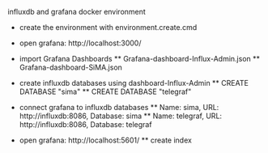 influxdb and grafana docker environment

* create the environment with environment.create.cmd
* open grafana: http://localhost:3000/
* import Grafana Dashboards
** Grafana-dashboard-Influx-Admin.json
** Grafana-dashboard-SiMA.json
* create influxdb databases using dashboard-Influx-Admin
** CREATE DATABASE "sima"
** CREATE DATABASE "telegraf"
* connect grafana to influxdb databases
** Name: sima, URL: http://influxdb:8086, Database: sima
** Name: telegraf, URL: http://influxdb:8086, Database: telegraf

* open grafana: http://localhost:5601/
** create index
